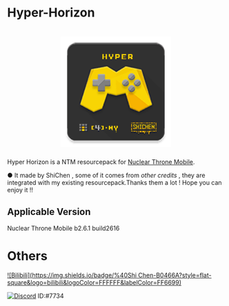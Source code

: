 # Hyper-Horizon

[<h1 align="center">
<img src="icon.png" 
     alt="icon" 
     height="256"></h1>](icon.png)

Hyper Horizon is a NTM resourcepack for [Nuclear Throne Mobile](https://toncho.itch.io/nuclear-throne-mobile).

● It made by ShiChen , some of it comes from *other credits* , they are integrated with my existing resourcepack.Thanks them a lot ! Hope you can enjoy it !!

## Applicable Version

Nuclear Throne Mobile b2.6.1 build2616

# Others

[![Bilibili](https://img.shields.io/badge/%40Shi Chen-B0466A?style=flat-square&logo=bilibili&logoColor=FFFFFF&labelColor=FF6699)](https://space.bilibili.com/420780210)

[![Discord](https://img.shields.io/badge/%40ShiChen-303885?style=flat-square&logo=discord&logoColor=FFFFFF&labelColor=505DDC)](https://discord.com/%E5%8A%A0%E6%88%91%E5%A5%BD%E5%8F%8B%EF%BC%8C%E4%B8%80%E8%B5%B7%E8%81%8A%E5%A4%A9%E5%90%A7%EF%BC%81%E6%88%91%E7%9A%84%E7%94%A8%E6%88%B7%E5%90%8D%E6%98%AFshi_chen%E3%80%82) ID:#7734
